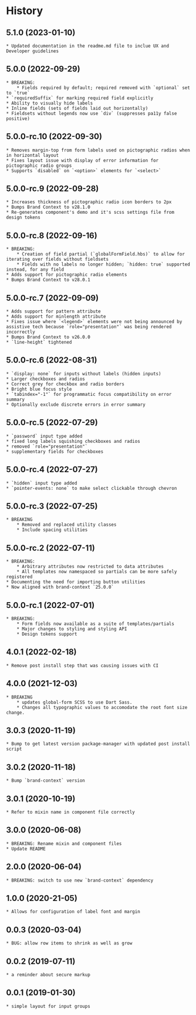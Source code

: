 # History

## 5.1.0 (2023-01-10)
    * Updated documentation in the readme.md file to inclue UX and Developer guidelines

## 5.0.0 (2022-09-29)
    * BREAKING:
        * Fields required by default; required removed with `optional` set to `true`
    * `requiredSuffix` for marking required field explicitly
    * Ability to visually hide labels
    * Inline fields (sets of fields laid out horizontally)
    * Fieldsets without legends now use `div` (suppresses pa11y false positive)
    
## 5.0.0-rc.10 (2022-09-30)
    * Removes margin-top from form labels used on pictographic radios when in horizontal layout
    * Fixes layout issue with display of error information for pictographic radio groups
    * Supports `disabled` on `<option>` elements for `<select>`

## 5.0.0-rc.9 (2022-09-28)
    * Increases thickness of pictographic radio icon borders to 2px
    * Bumps Brand Context to v28.1.0
    * Re-generates component's demo and it's scss settings file from design tokens

## 5.0.0-rc.8 (2022-09-16)
    * BREAKING:
        * Creation of field partial (`globalFormField.hbs)` to allow for iterating over fields without fieldsets
        * Fields with no labels no longer hidden; `hidden: true` supported instead, for any field
    * Adds support for pictographic radio elements
    * Bumps Brand Context to v28.0.1

## 5.0.0-rc.7 (2022-09-09)
    * Adds support for pattern attribute
    * Adds support for minlength attribute
    * Fixes issue where `<legend>` elements were not being announced by assistive tech because `role="presentation"` was being rendered incorrectly
    * Bumps Brand Context to v26.0.0
    * `line-height` tightened

## 5.0.0-rc.6 (2022-08-31)
    * `display: none` for inputs without labels (hidden inputs)
    * Larger checkboxes and radios
    * Correct grey for checkbox and radio borders
    * Bright blue focus style
    * `tabindex="-1"` for programmatic focus compatibility on error summary
    * Optionally exclude discrete errors in error summary

## 5.0.0-rc.5 (2022-07-29)
    * `password` input type added
    * fixed long labels squishing checkboxes and radios
    * removed `role="presentation"`
    * supplementary fields for checkboxes

## 5.0.0-rc.4 (2022-07-27)
    * `hidden` input type added
    * `pointer-events: none` to make select clickable through chevron

## 5.0.0-rc.3 (2022-07-25)
    * BREAKING
        * Removed and replaced utility classes
        * Include spacing utilities

## 5.0.0-rc.2 (2022-07-11)
    * BREAKING:
        * Arbitrary attributes now restricted to data attributes
        * All templates now namespaced so partials can be more safely registered
    * Documenting the need for importing button utilities
    * Now aligned with brand-context `25.0.0`

## 5.0.0-rc.1 (2022-07-01)
    * BREAKING:
        * Form fields now available as a suite of templates/partials
        * Major changes to styling and styling API
        * Design tokens support

## 4.0.1 (2022-02-18)
    * Remove post install step that was causing issues with CI

## 4.0.0 (2021-12-03)
    * BREAKING
        * updates global-form SCSS to use Dart Sass.
        * Changes all typographic values to accomodate the root font size change.

## 3.0.3 (2020-11-19)
    * Bump to get latest version package-manager with updated post install script

## 3.0.2 (2020-11-18)
    * Bump `brand-context` version

## 3.0.1 (2020-10-19)
    * Refer to mixin name in component file correctly

## 3.0.0 (2020-06-08)
    * BREAKING: Rename mixin and component files
    * Update README

## 2.0.0 (2020-06-04)
    * BREAKING: switch to use new `brand-context` dependency

## 1.0.0 (2020-21-05)
    * Allows for configuration of label font and margin

## 0.0.3 (2020-03-04)
    * BUG: allow row items to shrink as well as grow

## 0.0.2 (2019-07-11)
    * a reminder about secure markup

## 0.0.1 (2019-01-30)
    * simple layout for input groups
